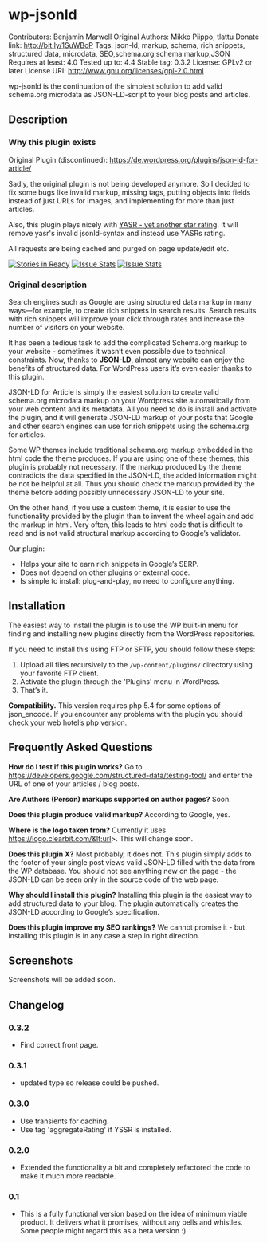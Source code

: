 # wp-jsonld

Contributors: Benjamin Marwell
Original Authors: Mikko Piippo, tlattu
Donate link: http://bit.ly/1SuWBoP
Tags: json-ld, markup, schema, rich snippets, structured data, microdata, SEO,schema.org,schema markup,JSON
Requires at least: 4.0
Tested up to: 4.4
Stable tag: 0.3.2
License: GPLv2 or later
License URI: http://www.gnu.org/licenses/gpl-2.0.html

wp-jsonld is the continuation of the simplest solution to add valid schema.org microdata as JSON-LD-script to your blog posts and articles.

## Description

### Why this plugin exists
Original Plugin (discontinued): https://de.wordpress.org/plugins/json-ld-for-article/

Sadly, the original plugin is not being developed anymore. So I decided to fix some bugs like invalid markup,
    missing tags, putting objects into fields instead of just URLs for images, and implementing for more than just
    articles.

Also, this plugin plays nicely with [YASR - yet another star rating](https://de.wordpress.org/plugins/yet-another-stars-rating/). It will
remove yasr's invalid jsonld-syntax and instead use YASRs rating.

All requests are being cached and purged on page update/edit etc.

[![Stories in Ready](https://badge.waffle.io/bmhm/wp-jsonld.png?label=ready&title=Ready)](https://waffle.io/bmhm/wp-jsonld)
[![Issue Stats](http://issuestats.com/github/bmhm/wp-jsonld/badge/issue)](http://issuestats.com/github/bmhm/wp-jsonld)
[![Issue Stats](http://issuestats.com/github/bmhm/wp-jsonld/badge/pr)](http://issuestats.com/github/bmhm/wp-jsonld)

### Original description
Search engines such as Google are using structured data markup in many ways—for example, to create rich snippets in search results. Search results with rich snippets will improve your click through rates and increase the number of visitors on your website.

It has been a tedious task to add the complicated Schema.org markup to your website - sometimes it wasn’t even possible due to technical constraints. Now, thanks to **JSON-LD**, almost any website can enjoy the benefits of structured data. For WordPress users it’s even easier thanks to this plugin.

JSON-LD for Article is simply the easiest solution to create valid schema.org microdata markup on your Wordpress site automatically from your web content and its metadata. All you need to do is install and activate the plugin, and it will generate JSON-LD markup of your posts that Google and other search engines can use for rich snippets using the schema.org for articles.

Some WP themes include traditional schema.org markup embedded in the html code the theme produces. If you are using one of these themes, this plugin is probably not necessary. If the markup produced by the theme contradicts the data specified in the JSON-LD, the added information might be not be helpful at all. Thus you should check the markup provided by the theme before adding possibly unnecessary JSON-LD to your site.

On the other hand, if you use a custom theme, it is easier to use the functionality provided by the plugin than to invent the wheel again and add the markup in html. Very often, this leads to html code that is difficult to read and is not valid structural markup according to Google’s validator. 

Our plugin:

* Helps your site to earn rich snippets in Google’s SERP.
* Does not depend on other plugins or external code.
* Is simple to install: plug-and-play, no need to configure anything.


## Installation

The easiest way to install the plugin is to use the WP built-in menu for finding and installing new plugins directly from the WordPress repositories.

If you need to install this using FTP or SFTP, you should follow these steps:

1. Upload all files recursively to the `/wp-content/plugins/` directory using your favorite FTP client.
2. Activate the plugin through the 'Plugins' menu in WordPress.
3. That’s it.

**Compatibility.** This version requires php 5.4 for some options of json\_encode. If you encounter any problems with the plugin you should check your web hotel’s php version.

## Frequently Asked Questions
**How do I test if this plugin works?** Go to https://developers.google.com/structured-data/testing-tool/ and enter the URL of one of your articles / blog posts.

**Are Authors (Person) markups supported on author pages?** Soon.

**Does this plugin produce valid markup?** According to Google, yes.

**Where is the logo taken from?** Currently it uses https://logo.clearbit.com/&lt;url&gt;. This will change soon.

**Does this plugin X?** Most probably, it does not. This plugin simply adds to the footer of your single post views valid JSON-LD filled with the data from the WP database. You should not see anything new on the page - the JSON-LD can be seen only in the source code of the web page.

**Why should I install this plugin?** Installing this plugin is the easiest way to add structured data to your blog. The plugin automatically creates the JSON-LD according to Google’s specification. 

**Does this plugin improve my SEO rankings?** We cannot promise it - but installing this plugin is in any case a step in right direction.

## Screenshots

Screenshots will be added soon.

## Changelog 

### 0.3.2
* Find correct front page.

### 0.3.1
* updated type so release could be pushed.

### 0.3.0
* Use transients for caching.
* Use tag 'aggregateRating' if YSSR is installed.

### 0.2.0
* Extended the functionality a bit and completely refactored the code to make it much more readable.

### 0.1
*  This is a fully functional version based on the idea of minimum viable product. It delivers what it promises, without any bells and whistles. Some people might regard this as a beta version :)
